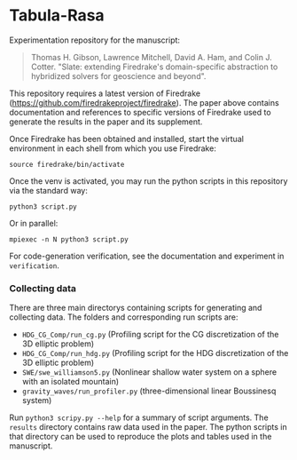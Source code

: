# Tabula-Rasa
Experimentation repository for the manuscript:
> Thomas H. Gibson, Lawrence Mitchell, David A. Ham, and Colin J. Cotter.
> "Slate: extending Firedrake's domain-specific abstraction to hybridized solvers for geoscience and beyond".

This repository requires a latest version of Firedrake (https://github.com/firedrakeproject/firedrake).
The paper above contains documentation and references to specific versions of Firedrake used to generate
the results in the paper and its supplement.

Once Firedrake has been obtained and installed, start the virtual environment in each shell from which
you use Firedrake:

```
source firedrake/bin/activate
```

Once the venv is activated, you may run the python scripts in this repository via the standard way:

```
python3 script.py
```

Or in parallel:

```
mpiexec -n N python3 script.py
```

For code-generation verification, see the documentation and experiment in `verification`.

### Collecting data

There are three main directorys containing scripts for generating and collecting data. The folders and corresponding run scripts are:

- `HDG_CG_Comp/run_cg.py` (Profiling script for the CG discretization of the 3D elliptic problem) 
- `HDG_CG_Comp/run_hdg.py` (Profiling script for the HDG discretization of the 3D elliptic problem) 
- `SWE/swe_williamson5.py` (Nonlinear shallow water system on a sphere with an isolated mountain)
- `gravity_waves/run_profiler.py` (three-dimensional linear Boussinesq system)

Run `python3 scripy.py --help` for a summary of script arguments. The `results` directory contains raw data used in the paper.
The python scripts in that directory can be used to reproduce the plots and tables used in the manuscript.
